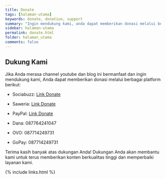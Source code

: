 ```yaml
---
title: Donate
tags: [halaman-utama]
keywords: donate, donation, support
summary: "Ingin mendukung kami, anda dapat memberikan donasi melalui berbagai platform."
sidebar: halaman-utama
permalink: donate.html
folder: halaman_utama
comments: false
---
```


## Dukung Kami

Jika Anda merasa channel youtube dan blog ini bermanfaat dan ingin mendukung kami, Anda dapat memberikan donasi melalui berbagai platform berikut:

- Sociabuzz: [Link Donate](https://sociabuzz.com/masterwifinetworksolution)

- Saweria: [Link Donate](https://saweria.co/mwnsofficial)

- PayPal: [Link Donate](https://paypal.com/paypalme/myarachma92)

- Dana: 087764241047

- OVO: 087714249731

- GoPay: 087714249731

Terima kasih banyak atas dukungan Anda! Dukungan Anda akan membantu kami untuk terus memberikan konten berkualitas tinggi dan memperbaiki layanan kami.

{% include links.html %}
